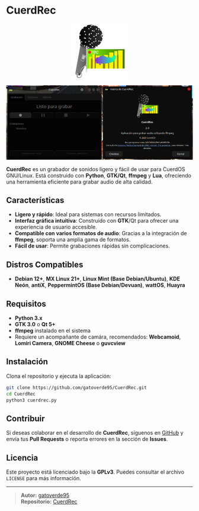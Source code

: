 # CuerdRec

<p align="center">
  <img src="icons/rec.svg" alt="CuerdRec Logo" width="150"/>
</p>

<p align="center">
  <img src="captures/capture_rec1.png" alt="Captura 1" width="900"/>
</p>


**CuerdRec** es un grabador de sonidos ligero y fácil de usar para CuerdOS GNU/Linux. Está construido con **Python**, **GTK/Qt**, **ffmpeg** y **Lua**, ofreciendo una herramienta eficiente para grabar audio de alta calidad.

## Características

- **Ligero y rápido**: Ideal para sistemas con recursos limitados.
- **Interfaz gráfica intuitiva**: Construido con **GTK**/Qt para ofrecer una experiencia de usuario accesible.
- **Compatible con varios formatos de audio**: Gracias a la integración de **ffmpeg**, soporta una amplia gama de formatos.
- **Fácil de usar**: Permite grabaciones rápidas sin complicaciones.

## Distros Compatibles

- **Debian 12+**, **MX Linux 21+**, **Linux Mint (Base Debian/Ubuntu)**, **KDE Neón**, **antiX**, **PeppermintOS (Base Debian/Devuan)**, **wattOS**, **Huayra**

## Requisitos

- **Python 3.x**
- **GTK 3.0** o **Qt 5+**
- **ffmpeg** instalado en el sistema
- Requiere un acompañante de camára, recomendados: **Webcamoid**, **Lomiri Camera**, **GNOME Cheese** o **guvcview**

## Instalación

Clona el repositorio y ejecuta la aplicación:

```bash
git clone https://github.com/gatoverde95/CuerdRec.git
cd CuerdRec
python3 cuerdrec.py
```

## Contribuir

Si deseas colaborar en el desarrollo de **CuerdRec**, síguenos en [GitHub](https://github.com/gatoverde95/CuerdRec) y envía tus **Pull Requests** o reporta errores en la sección de **Issues**.

## Licencia

Este proyecto está licenciado bajo la **GPLv3**. Puedes consultar el archivo `LICENSE` para más información.

---

> **Autor:** [gatoverde95](https://github.com/gatoverde95)  
> **Repositorio:** [CuerdRec](https://github.com/gatoverde95/CuerdRec)
